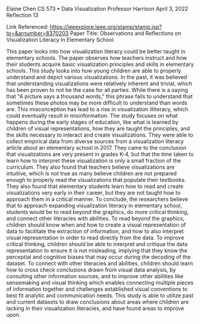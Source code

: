 Elaine Chen
CS 573 • Data Visualization
Professor Harrison
April 3, 2022
Reflection 13

Link Referenced: https://ieeexplore.ieee.org/stamp/stamp.jsp?tp=&arnumber=8370203
Paper Title: Observations and Reflections on Visualization Literacy in Elementary School

This paper looks into how visualization literacy could be better taught in elementary schools. The paper observes how teachers instruct and how their students acquire basic visualization principles and skills in elementary schools. This study looks into how young children are able to properly understand and depict various visualizations. In the past, it was believed that understanding visualizations were relatively inherent and trivial, which has been proven to not be the case for all parties. While there is a saying that "A picture says a thousand words," this phrase fails to understand that sometimes these photos may be more difficult to understand than words are. This misconception has lead to a rise in visualization illiteracy, which could eventually result in misinformation. The study focuses on what happens during the early stages of education, like what is learned by children of visual representations, how they are taught the principles, and the skills necessary to interact and create visualizations. They were able to collect empirical data from diverse sources from a visualization literacy article about an elementary school in 2017. They came to the conclusion that visualizations are very present in grades K-4, but that the time taken to learn how to interpret these visualization is only a small fraction of the curriculum. They also found that teachers believe visualizations are intuitive, which is not true as many believe children are not prepared enough to properly read the visualizations that populate their textbooks. They also found that elementary students learn how to read and create visualizations very early in their career, but they are not taught how to approach them in a critical manner. To conclude, the researchers believe that to approach expanding visualization literacy in elementary school, students would be to read beyond the graphics, do more critical thinking, and connect other literacies with abilities. To read beyond the graphics, children should know when and how to create a visual representation of data to facilitate the extraction of information, and how to also interpret visual representation in order to read directly from the data. To improve critical thinking, children should be able to interpret and critique the data representation to ensure it is not misleading, implying that they know the perceptial and cognitive biases that may occur during the decoding of the dataset. To connect with other literacies and abilities, children should learn how to cross check conclusions drawn from visual data analysis, by consulting other information sources, and to improve other abilities like sensemaking and visual thinking which enables connecting multiple pieces of information together and challenges established visual conventions to best fit analytic and communication needs. This study is able to utilize past and current datasets to draw conclusions about areas where children are lacking in their visualization literacies, and have found areas to improve upon. 